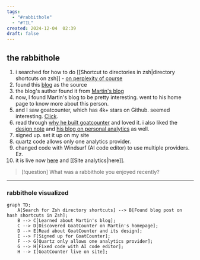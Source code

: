 ```yaml
---
tags:
  - "#rabbithole"
  - "#TIL"
created: 2024-12-04  02:39
draft: false
---
```

## the rabbithole

1. i searched for how to do [[Shortcut to directories in zsh|directory shortcuts on zsh]] - [on perplexity of course](https://www.perplexity.ai/search/shortcut-to-a-directory-in-zsh-zgn7I8NjRCylPa3l4W8nvA#0)
2. found this [blog](https://til.hashrocket.com/posts/xsavbhlrz4-shortcuts-with-hash-d-in-zsh) as the source
3. the blog's author found it from [Martin's blog](https://www.arp242.net/zshrc.html)
4. now, I found Martin's blog to be pretty interesting. went to his home page to know more about this person. 
5. and I saw goatcounter, which has 4k+ stars on Github. seemed interesting. [Click](https://www.goatcounter.com/). 
6. read through [why he built goatcounter](https://www.goatcounter.com/why) and loved it. i also liked the [design note](https://www.goatcounter.com/design) and [his blog on personal analytics](https://www.arp242.net/personal-analytics.html) as well. 
7. signed up. set it up on my site
8. quartz code allows only one analytics provider. 
9. changed code with Windsurf (AI code editor) to use multiple providers. Ez. 
10. it is live now [here](https://sanjeed.goatcounter.com/) and [[Site analytics|here]].


> [!question] What was a rabbithole you enjoyed recently?

---
### rabbithole visualized 

```mermaid
graph TD;
    A[Search for Zsh directory shortcuts] --> B[Found blog post on hash shortcuts in Zsh];
    B --> C[Learned about Martin's blog];
    C --> D[Discovered GoatCounter on Martin's homepage];
    D --> E[Read about GoatCounter and its design];
    E --> F[Signed up for GoatCounter];
    F --> G[Quartz only allows one analytics provider];
    G --> H[Fixed code with AI code editor];
    H --> I[GoatCounter live on site];
```
